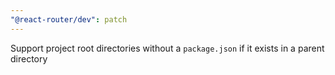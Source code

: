 ```yaml
---
"@react-router/dev": patch
---
```


Support project root directories without a `package.json` if it exists in a parent directory
